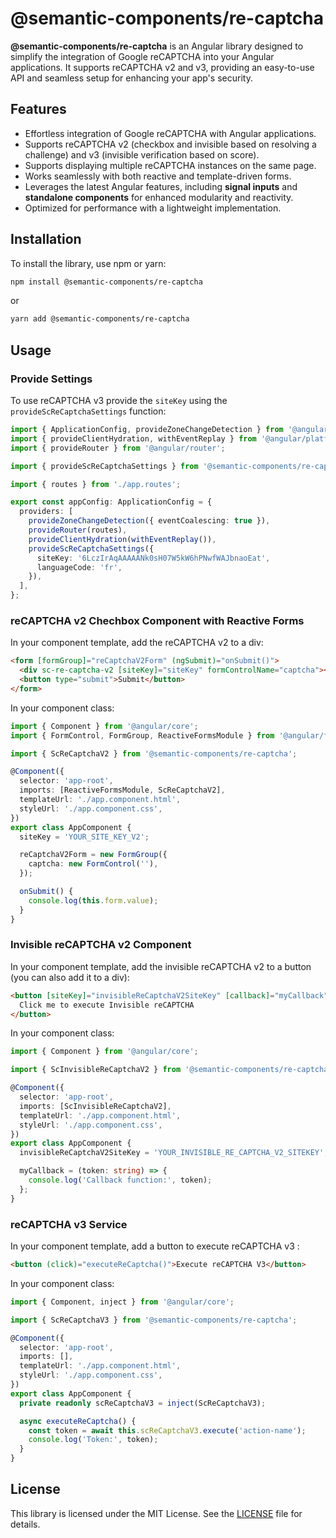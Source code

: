 # @semantic-components/re-captcha

**@semantic-components/re-captcha** is an Angular library designed to simplify the integration of Google reCAPTCHA into your Angular applications. It supports reCAPTCHA v2 and v3, providing an easy-to-use API and seamless setup for enhancing your app's security.

## Features

- Effortless integration of Google reCAPTCHA with Angular applications.
- Supports reCAPTCHA v2 (checkbox and invisible based on resolving a challenge) and v3 (invisible verification based on score).
- Supports displaying multiple reCAPTCHA instances on the same page.
- Works seamlessly with both reactive and template-driven forms.
- Leverages the latest Angular features, including **signal inputs** and **standalone components** for enhanced modularity and reactivity.
- Optimized for performance with a lightweight implementation.

## Installation

To install the library, use npm or yarn:

```bash
npm install @semantic-components/re-captcha
```

or

```bash
yarn add @semantic-components/re-captcha
```

## Usage

### Provide Settings

To use reCAPTCHA v3 provide the `siteKey` using the `provideScReCaptchaSettings` function:

```typescript
import { ApplicationConfig, provideZoneChangeDetection } from '@angular/core';
import { provideClientHydration, withEventReplay } from '@angular/platform-browser';
import { provideRouter } from '@angular/router';

import { provideScReCaptchaSettings } from '@semantic-components/re-captcha';

import { routes } from './app.routes';

export const appConfig: ApplicationConfig = {
  providers: [
    provideZoneChangeDetection({ eventCoalescing: true }),
    provideRouter(routes),
    provideClientHydration(withEventReplay()),
    provideScReCaptchaSettings({
      siteKey: '6LczIrAqAAAAANk0sH07W5kW6hPNwfWAJbnaoEat',
      languageCode: 'fr',
    }),
  ],
};
```

### reCAPTCHA v2 Chechbox Component with Reactive Forms

In your component template, add the reCAPTCHA v2 to a div:

```html
<form [formGroup]="reCaptchaV2Form" (ngSubmit)="onSubmit()">
  <div sc-re-captcha-v2 [siteKey]="siteKey" formControlName="captcha"></div>
  <button type="submit">Submit</button>
</form>
```

In your component class:

```typescript
import { Component } from '@angular/core';
import { FormControl, FormGroup, ReactiveFormsModule } from '@angular/forms';

import { ScReCaptchaV2 } from '@semantic-components/re-captcha';

@Component({
  selector: 'app-root',
  imports: [ReactiveFormsModule, ScReCaptchaV2],
  templateUrl: './app.component.html',
  styleUrl: './app.component.css',
})
export class AppComponent {
  siteKey = 'YOUR_SITE_KEY_V2';

  reCaptchaV2Form = new FormGroup({
    captcha: new FormControl(''),
  });

  onSubmit() {
    console.log(this.form.value);
  }
}
```

### Invisible reCAPTCHA v2 Component

In your component template, add the invisible reCAPTCHA v2 to a button (you can also add it to a div):

```html
<button [siteKey]="invisibleReCaptchaV2SiteKey" [callback]="myCallback" sc-invisible-re-captcha-v2>
  Click me to execute Invisible reCAPTCHA
</button>
```

In your component class:

```typescript
import { Component } from '@angular/core';

import { ScInvisibleReCaptchaV2 } from '@semantic-components/re-captcha';

@Component({
  selector: 'app-root',
  imports: [ScInvisibleReCaptchaV2],
  templateUrl: './app.component.html',
  styleUrl: './app.component.css',
})
export class AppComponent {
  invisibleReCaptchaV2SiteKey = 'YOUR_INVISIBLE_RE_CAPTCHA_V2_SITEKEY';

  myCallback = (token: string) => {
    console.log('Callback function:', token);
  };
}
```

### reCAPTCHA v3 Service

In your component template, add a button to execute reCAPTCHA v3 :

```html
<button (click)="executeReCaptcha()">Execute reCAPTCHA V3</button>
```

In your component class:

```typescript
import { Component, inject } from '@angular/core';

import { ScReCaptchaV3 } from '@semantic-components/re-captcha';

@Component({
  selector: 'app-root',
  imports: [],
  templateUrl: './app.component.html',
  styleUrl: './app.component.css',
})
export class AppComponent {
  private readonly scReCaptchaV3 = inject(ScReCaptchaV3);

  async executeReCaptcha() {
    const token = await this.scReCaptchaV3.execute('action-name');
    console.log('Token:', token);
  }
}
```

## License

This library is licensed under the MIT License. See the [LICENSE](../../LICENSE) file for details.
